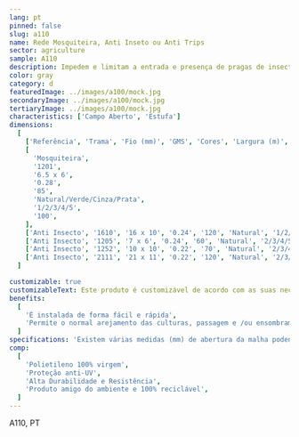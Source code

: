 ```yaml
---
lang: pt
pinned: false
slug: a110
name: Rede Mosquiteira, Anti Inseto ou Anti Trips
sector: agriculture
sample: A110
description: Impedem e limitam a entrada e presença de pragas de insectos nas culturas agrícolas e, ao mesmo tempo, evitam a saída de outros que são benéficos e que garantem a polinização.
color: gray
category: d
featuredImage: ../images/a100/mock.jpg
secondaryImage: ../images/a100/mock.jpg
tertiaryImage: ../images/a100/mock.jpg
characteristics: ['Campo Aberto', 'Estufa']
dimensions:
  [
    ['Referência', 'Trama', 'Fio (mm)', 'GMS', 'Cores', 'Largura (m)', 'Comprimento (m)'],
    [
      'Mosquiteira',
      '1201',
      '6.5 x 6',
      '0.28',
      '85',
      'Natural/Verde/Cinza/Prata',
      '1/2/3/4/5',
      '100',
    ],
    ['Anti Insecto', '1610', '16 x 10', '0.24', '120', 'Natural', '1/2/3/4/5', '100'],
    ['Anti Insecto', '1205', '7 x 6', '0.24', '60', 'Natural', '2/3/4/5', '100 (standard)'],
    ['Anti Insecto', '1252', '10 x 10', '0.22', '70', 'Natural', '2/3/4/5', '100 (standard)'],
    ['Anti Insecto', '2111', '21 x 11', '0.22', '120', 'Natural', '2/3/4/5', '100 (standard)'],
  ]

customizable: true
customizableText: Este produto é customizável de acordo com as suas necessidades. Contacte-nos para mais informações.
benefits:
  [
    'É instalada de forma fácil e rápida',
    'Permite o normal arejamento das culturas, passagem e /ou ensombramento',
  ]
specifications: 'Existem várias medidas (mm) de abertura da malha podendo proteger contra pragas de insectos de diferentes dimensões: malhas mais pequenas permitem proteger contra insectos mais pequenos e vice-versa.'
comp:
  [
    'Polietileno 100% virgem',
    'Proteção anti-UV',
    'Alta Durabilidade e Resistência',
    'Produto amigo do ambiente e 100% reciclável',
  ]
---
```


A110, PT
